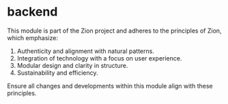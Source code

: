 # backend

This module is part of the Zion project and adheres to the principles of Zion, which emphasize:

1. Authenticity and alignment with natural patterns.
2. Integration of technology with a focus on user experience.
3. Modular design and clarity in structure.
4. Sustainability and efficiency.

Ensure all changes and developments within this module align with these principles.
